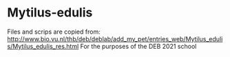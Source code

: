 # Mytilus-edulis
Files and scrips are copied from: http://www.bio.vu.nl/thb/deb/deblab/add_my_pet/entries_web/Mytilus_edulis/Mytilus_edulis_res.html 
For the purposes of the DEB 2021 school
